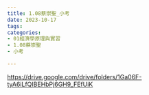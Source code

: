 ```yaml
---
title: 1.08蔡崇聖_小考
date: 2023-10-17
tags: 
categories:
- 01經濟學原理與實習
- 1.08蔡崇聖
- 小考

---
```

https://drive.google.com/drive/folders/1Ga06F-tyA6iLfQIBEHbPj6GH9_FEfUiK

